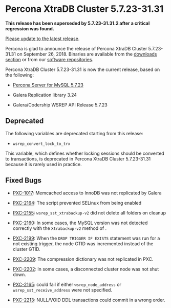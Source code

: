 # Percona XtraDB Cluster 5.7.23-31.31

**This release has been superseded by 5.7.23-31.31.2 after a critical regression was found.** 

[Please update to the latest release](Percona-XtraDB-Cluster-5.7.23-31.31.2.md).

Percona is glad to announce the release of
Percona XtraDB Cluster 5.7.23-31.31 on September 26, 2018.
Binaries are available from the [downloads section](https://www.percona.com/downloads/Percona-XtraDB-Cluster-57/)
or from our [software repositories](../install/index.md#install).

Percona XtraDB Cluster 5.7.23-31.31 is now the current release,
based on the following:


* [Percona Server for MySQL 5.7.23](https://www.percona.com/doc/percona-server/5.7/release-notes/Percona-Server-5.7.23-23.html)


* Galera Replication library 3.24


* Galera/Codership WSREP API Release 5.7.23

## Deprecated

The following variables are deprecated starting from this release:

* `wsrep_convert_lock_to_trx`

This variable, which defines whether locking sessions should be converted to
transactions, is deprecated in Percona XtraDB Cluster 5.7.23-31.31 because it is
rarely used in practice.

## Fixed Bugs


* [PXC-1017](https://jira.percona.com/browse/PXC-1017): Memcached access to InnoDB was not replicated by Galera


* [PXC-2164](https://jira.percona.com/browse/PXC-2164): The  script prevented SELinux from being enabled


* [PXC-2155](https://jira.percona.com/browse/PXC-2155): `wsrep_sst_xtrabackup-v2` did not delete all folders on cleanup


* [PXC-2160](https://jira.percona.com/browse/PXC-2160): In some cases, the MySQL version was not detected correctly with the `Xtrabackup-v2` method of .


* [PXC-2199](https://jira.percona.com/browse/PXC-2199): When the `DROP TRIGGER IF EXISTS` statement was run for a not existing trigger, the node GTID was incremented instead of the cluster GTID.


* [PXC-2209](https://jira.percona.com/browse/PXC-2209): The compression dictionary was not replicated in PXC.


* [PXC-2202](https://jira.percona.com/browse/PXC-2202): In some cases, a disconnected cluster node was not shut down.


* [PXC-2165](https://jira.percona.com/browse/PXC-2165):  could fail if either `wsrep_node_address` or `wsrep_sst_receive_address` were not specified.


* [PXC-2213](https://jira.percona.com/browse/PXC-2213): NULL/VOID DDL transactions could commit in a wrong order.
